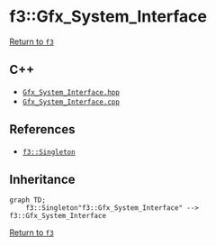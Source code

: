 # f3::Gfx_System_Interface

[Return to `f3`](/docs/f3.md)

## C++

- [`Gfx_System_Interface.hpp`](/src/f3/Gfx_System_Interface.hpp)
- [`Gfx_System_Interface.cpp`](/src/f3/Gfx_System_Interface.cpp)

## References

- [`f3::Singleton`](/docs/f3/Singleton.md)

## Inheritance

```mermaid
graph TD;
    f3::Singleton"f3::Gfx_System_Interface" --> f3::Gfx_System_Interface
```

[Return to `f3`](/docs/f3.md)